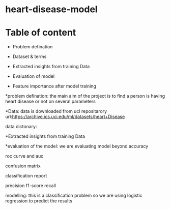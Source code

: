 # heart-disease-model

# Table of content
* Problem defination
* Dataset & terms
* Extracted insights from training Data

* Evaluation of model
* Feature importance after model training

*problem defination: 
the main aim of the project is to find a person is having heart disease or not on several parameters

*Data:
data is downloaded from ucl repositarory url:https://archive.ics.uci.edu/ml/datasets/heart+Disease

data dictonary:

*Extracted insights from training Data

*evaluation of the model:
we are evaluating model beyond accuracy

roc curve and auc

confusion matrix

classification report

precision
f1-score
recall

modelling: this is a classification problem so we are using logistic regression to predict the results
